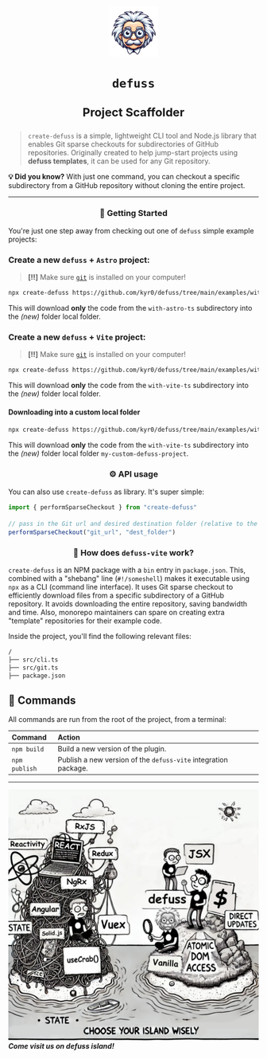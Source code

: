 <h1 align="center">

<img src="assets/defuss_mascott.png" width="100px" />

<p align="center">
  <code>defuss</code>
</p>

<sup align="center">

Project Scaffolder

</sup>

</h1>

> `create-defuss` is a simple, lightweight CLI tool and Node.js library that enables Git sparse checkouts for subdirectories of GitHub repositories. Originally created to help jump-start projects using **defuss templates**, it can be used for any Git repository.

**💡 Did you know?** With just one command, you can checkout a specific subdirectory from a GitHub repository without cloning the entire project.

---

<h3 align="center">

🚀 Getting Started

</h3>

You're just one step away from checking out one of `defuss` simple example projects:

### Create a new `defuss` + `Astro` project:

> **[‼️]** Make sure [`git`](https://git-scm.com/book/en/v2/Getting-Started-Installing-Git) is installed on your computer!

```bash
npx create-defuss https://github.com/kyr0/defuss/tree/main/examples/with-astro-ts
```
This will download **only** the code from the `with-astro-ts` subdirectory into the _(new)_ folder local folder.

### Create a new `defuss` + `Vite` project:

> **[‼️]** Make sure [`git`](https://git-scm.com/book/en/v2/Getting-Started-Installing-Git) is installed on your computer!

```bash
npx create-defuss https://github.com/kyr0/defuss/tree/main/examples/with-vite-ts
```
This will download **only** the code from the `with-vite-ts` subdirectory into the _(new)_ folder local folder.

#### Downloading into a custom local folder

```bash
npx create-defuss https://github.com/kyr0/defuss/tree/main/examples/with-vite-ts ./my-custom-defuss-project
```
This will download **only** the code from the `with-vite-ts` subdirectory into the _(new)_ folder local folder `my-custom-defuss-project`.

<h3 align="center">

⚙️ API usage

</h3>

You can also use `create-defuss` as library. It's super simple:

```ts
import { performSparseCheckout } from "create-defuss"

// pass in the Git url and desired destination folder (relative to the current working directory)
performSparseCheckout("git_url", "dest_folder")
```


<h3 align="center">

🚀 How does `defuss-vite` work?

</h3>

`create-defuss` is an NPM package with a `bin` entry in `package.json`. This, combined with a "shebang" line (`#!/someshell`) makes it executable using `npx` as a CLI (command line interface). It uses Git sparse checkout to efficiently download files from a specific subdirectory of a GitHub repository. It avoids downloading the entire repository, saving bandwidth and time. Also, monorepo maintainers can spare on creating extra "template" repositories for their example code.

Inside the project, you'll find the following relevant files:

```text
/
├── src/cli.ts
├── src/git.ts
├── package.json
```

## 🧞 Commands

All commands are run from the root of the project, from a terminal:

| Command       | Action                                                                                                                                                                                                                           |
| :------------ | :------------------------------------------------------------------------------------------------------------------------------------------------------------------------------------------------------------------------------- |
| `npm build`    | Build a new version of the plugin. |
| `npm publish`    | Publish a new version of the `defuss-vite` integration package. |

---

<img src="assets/defuss_comic.png" />

<caption><i><b>Come visit us on defuss island!</b></i></caption>